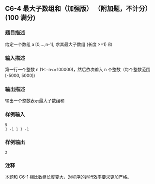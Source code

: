 ## C6-4 最大子数组和（加强版） （附加题，不计分）  (100 满分)

### 题目描述

给定一个数组 a [0,...,n-1], 求其最大子数组 (长度 >=1) 和


### 输入描述

第一行一个整数 n (1<=n<=100000)，然后依次输入 n 个整数（每个整数范围 [-5000, 5000]）


### 输出描述

输出一个整数表示最大子数组和


### 样例输入

```
5
1 -1 1 1 -1
```

### 样例输出

```
2
```

### 注释

本题和 C6-1 相比数组长度变大，对程序的运行效率要求更加严格。